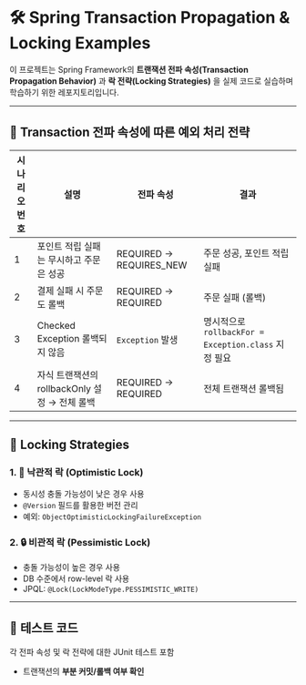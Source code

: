 # 🛠 Spring Transaction Propagation & Locking Examples

이 프로젝트는 Spring Framework의 **트랜잭션 전파 속성(Transaction Propagation Behavior)** 과 **락 전략(Locking Strategies)** 을 실제 코드로 실습하며 학습하기 위한 레포지토리입니다.

---

## 📌 Transaction 전파 속성에 따른 예외 처리 전략

| 시나리오 번호 | 설명 | 전파 속성 | 결과 |
|---------|------|-----------|------|
| 1       | 포인트 적립 실패는 무시하고 주문은 성공 | REQUIRED → REQUIRES_NEW | 주문 성공, 포인트 적립 실패 |
| 2       | 결제 실패 시 주문도 롤백 | REQUIRED → REQUIRED | 주문 실패 (롤백) |
| 3       | Checked Exception 롤백되지 않음 | `Exception` 발생 | 명시적으로 `rollbackFor = Exception.class` 지정 필요 |
| 4       | 자식 트랜잭션의 rollbackOnly 설정 → 전체 롤백 | REQUIRED → REQUIRED | 전체 트랜잭션 롤백됨 |

---

## 🔐 Locking Strategies

### 1. 🔄 낙관적 락 (Optimistic Lock)

- 동시성 충돌 가능성이 낮은 경우 사용
- `@Version` 필드를 활용한 버전 관리
- 예외: `ObjectOptimisticLockingFailureException`

### 2. 🔒 비관적 락 (Pessimistic Lock)

- 충돌 가능성이 높은 경우 사용
- DB 수준에서 row-level 락 사용
- JPQL: `@Lock(LockModeType.PESSIMISTIC_WRITE)`

---

## 🧪 테스트 코드

각 전파 속성 및 락 전략에 대한 JUnit 테스트 포함
- 트랜잭션의 **부분 커밋/롤백 여부 확인**
